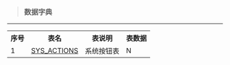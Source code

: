 ﻿> ### 数据字典
---
<table><th>序号</th><th>表名</th><th>表说明</th><th>表数据</th><tr><td>1</td><td><a href='5shu-ju-zi-dian/51biao-jie-gou.md#SYS_ACTIONS'>SYS_ACTIONS</a></td><td>系统按钮表</td><td>N</td></tr></table>
